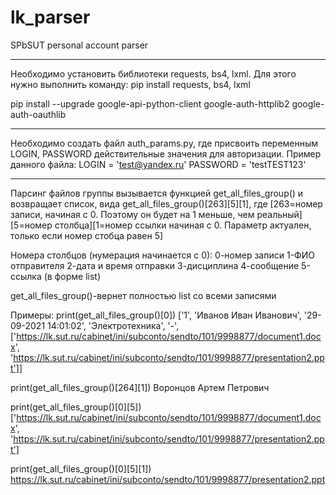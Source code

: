 # lk_parser
SPbSUT personal account parser

-----
Необходимо установить библиотеки requests, bs4, lxml. Для этого нужно выполнить команду:
pip install requests, bs4, lxml

pip install --upgrade google-api-python-client google-auth-httplib2 google-auth-oauthlib

-----
Необходимо создать файл auth_params.py, где присвоить переменным LOGIN, PASSWORD действительные значения для авторизации. Пример данного файла:
LOGIN = 'test@yandex.ru'
PASSWORD = 'testTEST123'

-----
Парсинг файлов группы вызывается функцией get_all_files_group() и возвращает список, вида
get_all_files_group()[263][5][1], где
[263=номер записи, начиная с 0. Поэтому он будет на 1 меньше, чем реальный][5=номер столбца][1=номер ссылки начиная с 0. Параметр актуален, только если номер стобца равен 5]

Номера столбцов (нумерация начинается с 0):
    0-номер записи
    1-ФИО отправителя
    2-дата и время отправки
    3-дисциплина
    4-сообщение
    5-ссылка (в форме list)

get_all_files_group()-вернет полностью list со всеми записями

Примеры:
print(get_all_files_group()[0])
['1', 'Иванов Иван Иванович', '29-09-2021 14:01:02', 'Электротехника', '-', ['https://lk.sut.ru/cabinet/ini/subconto/sendto/101/9998877/document1.docx', 'https://lk.sut.ru/cabinet/ini/subconto/sendto/101/9998877/presentation2.ppt']]

print(get_all_files_group()[264][1])
Воронцов Артем Петрович

print(get_all_files_group()[0][5])
['https://lk.sut.ru/cabinet/ini/subconto/sendto/101/9998877/document1.docx', 'https://lk.sut.ru/cabinet/ini/subconto/sendto/101/9998877/presentation2.ppt']

print(get_all_files_group()[0][5][1])
https://lk.sut.ru/cabinet/ini/subconto/sendto/101/9998877/presentation2.ppt
